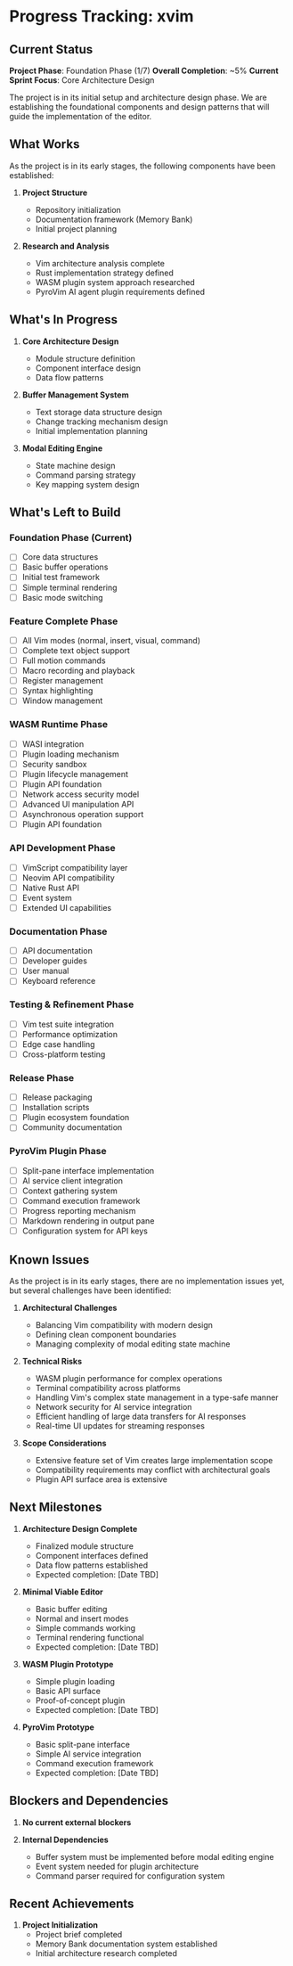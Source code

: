 # Progress Tracking: xvim

## Current Status

**Project Phase**: Foundation Phase (1/7)
**Overall Completion**: ~5%
**Current Sprint Focus**: Core Architecture Design

The project is in its initial setup and architecture design phase. We are establishing the foundational components and design patterns that will guide the implementation of the editor.

## What Works

As the project is in its early stages, the following components have been established:

1. **Project Structure**
   - Repository initialization
   - Documentation framework (Memory Bank)
   - Initial project planning

2. **Research and Analysis**
   - Vim architecture analysis complete
   - Rust implementation strategy defined
   - WASM plugin system approach researched
   - PyroVim AI agent plugin requirements defined

## What's In Progress

1. **Core Architecture Design**
   - Module structure definition
   - Component interface design
   - Data flow patterns

2. **Buffer Management System**
   - Text storage data structure design
   - Change tracking mechanism design
   - Initial implementation planning

3. **Modal Editing Engine**
   - State machine design
   - Command parsing strategy
   - Key mapping system design

## What's Left to Build

### Foundation Phase (Current)
- [ ] Core data structures
- [ ] Basic buffer operations
- [ ] Initial test framework
- [ ] Simple terminal rendering
- [ ] Basic mode switching

### Feature Complete Phase
- [ ] All Vim modes (normal, insert, visual, command)
- [ ] Complete text object support
- [ ] Full motion commands
- [ ] Macro recording and playback
- [ ] Register management
- [ ] Syntax highlighting
- [ ] Window management
### WASM Runtime Phase
- [ ] WASI integration
- [ ] Plugin loading mechanism
- [ ] Security sandbox
- [ ] Plugin lifecycle management
- [ ] Plugin API foundation
- [ ] Network access security model
- [ ] Advanced UI manipulation API
- [ ] Asynchronous operation support
- [ ] Plugin API foundation

### API Development Phase
- [ ] VimScript compatibility layer
- [ ] Neovim API compatibility
- [ ] Native Rust API
- [ ] Event system
- [ ] Extended UI capabilities

### Documentation Phase
- [ ] API documentation
- [ ] Developer guides
- [ ] User manual
- [ ] Keyboard reference

### Testing & Refinement Phase
- [ ] Vim test suite integration
- [ ] Performance optimization
- [ ] Edge case handling
- [ ] Cross-platform testing

### Release Phase
- [ ] Release packaging
- [ ] Installation scripts
- [ ] Plugin ecosystem foundation
- [ ] Community documentation

### PyroVim Plugin Phase
- [ ] Split-pane interface implementation
- [ ] AI service client integration
- [ ] Context gathering system
- [ ] Command execution framework
- [ ] Progress reporting mechanism
- [ ] Markdown rendering in output pane
- [ ] Configuration system for API keys

## Known Issues

As the project is in its early stages, there are no implementation issues yet, but several challenges have been identified:

1. **Architectural Challenges**
   - Balancing Vim compatibility with modern design
   - Defining clean component boundaries
   - Managing complexity of modal editing state machine

2. **Technical Risks**
   - WASM plugin performance for complex operations
   - Terminal compatibility across platforms
   - Handling Vim's complex state management in a type-safe manner
   - Network security for AI service integration
   - Efficient handling of large data transfers for AI responses
   - Real-time UI updates for streaming responses

3. **Scope Considerations**
   - Extensive feature set of Vim creates large implementation scope
   - Compatibility requirements may conflict with architectural goals
   - Plugin API surface area is extensive

## Next Milestones

1. **Architecture Design Complete**
   - Finalized module structure
   - Component interfaces defined
   - Data flow patterns established
   - Expected completion: [Date TBD]

2. **Minimal Viable Editor**
   - Basic buffer editing
   - Normal and insert modes
   - Simple commands working
   - Terminal rendering functional
   - Expected completion: [Date TBD]

3. **WASM Plugin Prototype**
   - Simple plugin loading
   - Basic API surface
   - Proof-of-concept plugin
   - Expected completion: [Date TBD]

4. **PyroVim Prototype**
   - Basic split-pane interface
   - Simple AI service integration
   - Command execution framework
   - Expected completion: [Date TBD]

## Blockers and Dependencies

1. **No current external blockers**

2. **Internal Dependencies**
   - Buffer system must be implemented before modal editing engine
   - Event system needed for plugin architecture
   - Command parser required for configuration system

## Recent Achievements

1. **Project Initialization**
   - Project brief completed
   - Memory Bank documentation system established
   - Initial architecture research completed